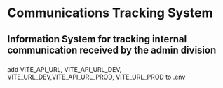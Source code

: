 # Communications Tracking System
## Information System for tracking internal communication received by the admin division
### 

add VITE_API_URL, VITE_API_URL_DEV, VITE_URL_DEV,VITE_API_URL_PROD, VITE_URL_PROD to .env
